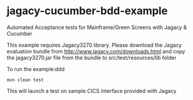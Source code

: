 # jagacy-cucumber-bdd-example
Automated Acceptance tests for Mainframe/Green Screens with Jagacy &amp; Cucumber

This example requires Jagacy3270 library. Please download the Jagacy evaluation bundle from http://www.jagacy.com/downloads.html and copy the jagacy3270.jar file from the bundle to src/test/resources/lib folder

To run the example:ddd

```
mvn clean test
```

This will launch a test on sample CICS interface provided with Jagacy


